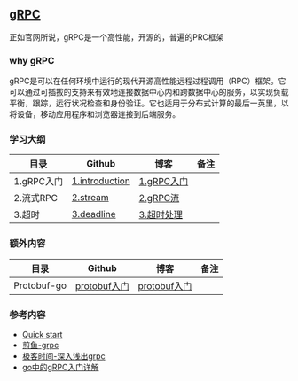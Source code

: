 ## [gRPC](https://grpc.io/)
正如官网所说，gRPC是一个高性能，开源的，普遍的PRC框架

### why gRPC
gRPC是可以在任何环境中运行的现代开源高性能远程过程调用（RPC）框架。它可以通过可插拔的支持来有效地连接数据中心内和跨数据中心的服务，以实现负载平衡，跟踪，运行状况检查和身份验证。它也适用于分布式计算的最后一英里，以将设备，移动应用程序和浏览器连接到后端服务。

### 学习大纲

| 目录       | Github                                                       | 博客                                                 | 备注 |
| ---------- | ------------------------------------------------------------ | ---------------------------------------------------- | ---- |
| 1.gRPC入门 | [1.introduction](https://github.com/Yefangbiao/rpc/tree/main/grpc/1.introduction) | [1.gRPC入门](https://www.jianshu.com/p/7be911d18384) |      |
| 2.流式RPC  | [2.stream](https://github.com/Yefangbiao/rpc/tree/main/grpc/2.stream) | [2.gRPC流](https://www.jianshu.com/p/376fc34d95d6)   |      |
| 3.超时     | [3.deadline](https://github.com/Yefangbiao/rpc/tree/main/grpc/3.deadline) | [3.超时处理](https://www.jianshu.com/p/cbdaa44888ac) |      |

### 额外内容

| 目录        | Github                                                       | 博客 | 备注 |
| ----------- | ------------------------------------------------------------ | ---- | ---- |
| Protobuf-go | [protobuf入门](https://github.com/Yefangbiao/rpc/tree/main/grpc/1.introduction/protobuf.md) | [protobuf入门](https://www.jianshu.com/p/836c906180bd)     |      |



### 参考内容

+ [Quick start](https://grpc.io/docs/languages/go/quickstart/)
+ [煎鱼-grpc](https://eddycjy.com/tags/grpc/)
+ [极客时间-深入浅出grpc](https://time.geekbang.org/column/article/0?cid=100005601)
+ [go中的gRPC入门详解](https://www.cnblogs.com/whuanle/p/14588031.html)